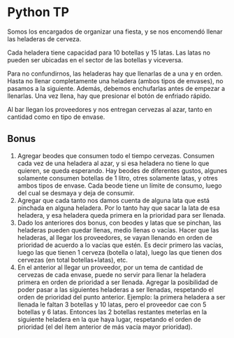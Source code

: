 # Python TP
Somos los encargados de organizar una fiesta, y se nos encomendó llenar las heladeras de cerveza.

Cada heladera tiene capacidad para 10 botellas  y 15 latas. Las latas no pueden ser
ubicadas en el sector de las botellas y viceversa.

Para no confundirnos, las heladeras hay que llenarlas de a una y en orden. Hasta no llenar completamente
una heladera (ambos tipos de envases), no pasamos a la siguiente. Además, debemos enchufarlas antes
de empezar a llenarlas. Una vez llena, hay que presionar el botón de enfriado rápido.

Al bar llegan los proveedores y nos entregan cervezas al azar, tanto en cantidad como en tipo de envase. 

## Bonus
1. Agregar beodes que consumen todo el tiempo cervezas. Consumen cada vez de una heladera al azar, y si esa heladera no tiene lo que quieren, se queda esperando. Hay beodes de diferentes gustos, algunes solamente consumen botellas de 1 litro, otres solamente latas, y otres ambos tipos de envase. 
Cada beode tiene un límite de consumo, luego del cual se desmaya y deja de consumir.
1. Agregar que cada tanto nos damos cuenta de alguna lata que está pinchada en alguna heladera. Por lo tanto hay que sacar la lata de esa heladera, y esa heladera queda primera en la prioridad para ser llenada.
1. Dado los anteriores dos bonus, con beodes y latas que se pinchan, las heladeras pueden quedar llenas, medio llenas o vacías. Hacer que las heladeras, al llegar los proveedores, se vayan llenando en orden de prioridad de acuerdo a lo vacías que estén. Es decir primero las vacías, luego las que tienen 1 cerveza (botella o lata), luego las que tienen dos cervezas (en total botellas+latas), etc.
1. En el anterior al llegar un proveedor, por un tema de cantidad de cervezas de cada envase, puede no servir para llenar la heladera primera en orden de prioridad a ser llenada. Agregar la posibilidad de poder pasar a las siguientes heladeras a ser llenadas, respetando el orden de prioridad del punto anterior.
Ejemplo: la primera heladera a ser llenada le faltan 3 botellas y 10 latas, pero el proveedor cae con 5 botellas y 6 latas. Entonces las 2 botellas restantes meterlas en la siguiente heladera en la que haya lugar, respetando el orden de prioridad (el del ítem anterior de más vacía mayor prioridad).
